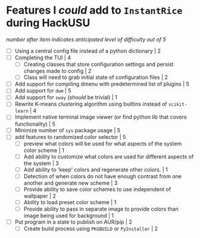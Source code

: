 # Features I *could* add to `InstantRice` during HackUSU
*number after item indicates anticipated level of difficulty out of 5*
- [ ] Using a central config file instead of a python dictionary | 2
- [ ] Completing the TUI | 4
    - [ ] Creating classes that store configuration settings and persist changes made to config | 2
    - [ ] Class will need to grab initial state of configuration files | 2
- [ ] Add support for compiling dmenu with predetermined list of plugins | 5
- [ ] Add support for `dwm` | 5
- [ ] Add support for `sway` (*should* be trivial) | 1
- [ ] Rewrite K-means clustering algorithm using builtins instead of `scikit-learn` | 4
- [ ] Implement native terminal image viewer (or find python lib that covers functionality) | 5
- [ ] Minimize number of `sys` package usage | 5
- [ ] add features to randomized color selector | 5
    - [ ] preview what colors will be used for what aspects of the system color scheme | 1
    - [ ] Add ability to customize what colors are used for different aspects of the system | 3
    - [ ] Add ability to 'keep' colors and regenerate other colors. | 1
    - [ ] Detection of when colors do not have enough contrast from one another and generate new scheme | 3
    - [ ] Provide ability to save color schemes to use independent of wallpaper | 2
    - [ ] Ability to load preset color scheme | 1
    - [ ] Provide ability to pass in separate image to provide colors than image being used for background | 1
- [ ] Put program in a state to publish on AUR/pip | 2
    - [ ] Create build process using `PKGBUILD` or `PyInstaller` | 2
